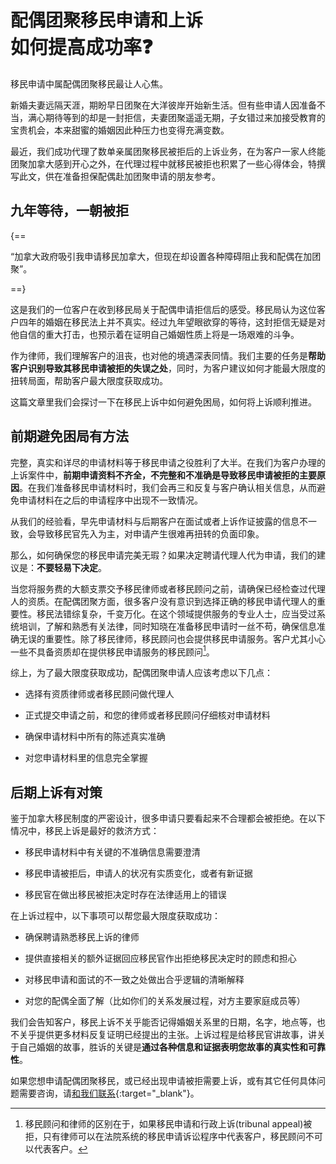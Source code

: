 
# 配偶团聚移民申请和上诉 <br> <span style="font-size: 30px">如何提高成功率❓</span>

移民申请中属配偶团聚移民最让人心焦。

新婚夫妻远隔天涯，期盼早日团聚在大洋彼岸开始新生活。但有些申请人因准备不当，满心期待等到的却是一封拒信，夫妻团聚遥遥无期，子女错过来加接受教育的宝贵机会，本来甜蜜的婚姻因此种压力也变得充满变数。

最近，我们成功代理了数单亲属团聚移民被拒后的上诉业务，在为客户一家人终能团聚加拿大感到开心之外，在代理过程中就移民被拒也积累了一些心得体会，特撰写此文，供在准备担保配偶赴加团聚申请的朋友参考。 


## 九年等待，一朝被拒

{==

“加拿大政府吸引我申请移民加拿大，但现在却设置各种障碍阻止我和配偶在加团聚”。

==}

这是我们的一位客户在收到移民局关于配偶申请拒信后的感受。移民局认为这位客户四年的婚姻在移民法上并不真实。经过九年望眼欲穿的等待，这封拒信无疑是对他自信的重大打击，也预示着在证明自己婚姻性质上将是一场艰难的斗争。    

作为律师，我们理解客户的沮丧，也对他的境遇深表同情。我们主要的任务是**帮助客户识别导致其移民申请被拒的失误之处**，同时，为客户建议如何才能最大限度的扭转局面，帮助客户最大限度获取成功。

这篇文章里我们会探讨一下在移民上诉中如何避免困局，如何将上诉顺利推进。

## 前期避免困局有方法

完整，真实和详尽的申请材料等于移民申请之役胜利了大半。在我们为客户办理的上诉案件中，**前期申请资料不齐全，不完整和不准确是导致移民申请被拒的主要原因**。在我们准备移民申请材料时，我们会再三和反复与客户确认相关信息，从而避免申请材料在之后的申请程序中出现不一致情况。

从我们的经验看，早先申请材料与后期客户在面试或者上诉作证披露的信息不一致，会导致移民官先入为主，对申请产生很难再扭转的负面印象。

那么，如何确保您的移民申请完美无瑕？如果决定聘请代理人代为申请，我们的建议是：**不要轻易下决定**。

当您将服务费的大额支票交予移民律师或者移民顾问之前，请确保已经检查过代理人的资质。在配偶团聚方面，很多客户没有意识到选择正确的移民申请代理人的重要性。移民法错综复杂，千变万化。在这个领域提供服务的专业人士，应当受过系统培训，了解和熟悉有关法律，同时知晓在准备移民申请时一丝不苟，确保信息准确无误的重要性。除了移民律师，移民顾问也会提供移民申请服务。客户尤其小心一些不具备资质却在提供移民申请服务的移民顾问[^1]。

[^1]: 移民顾问和律师的区别在于，如果移民申请和行政上诉(tribunal appeal)被拒，只有律师可以在法院系统的移民申请诉讼程序中代表客户，移民顾问不可以代表客户。

综上，为了最大限度获取成功，配偶团聚申请人应该考虑以下几点：

- 选择有资质律师或者移民顾问做代理人 

- 正式提交申请之前，和您的律师或者移民顾问仔细核对申请材料 

- 确保申请材料中所有的陈述真实准确 

- 对您申请材料里的信息完全掌握

## 后期上诉有对策

鉴于加拿大移民制度的严密设计，很多申请只要看起来不合理都会被拒绝。在以下情况中，移民上诉是最好的救济方式：

- 移民申请材料中有关键的不准确信息需要澄清

- 移民申请被拒后，申请人的状况有实质变化，或者有新证据

- 移民官在做出移民被拒决定时存在法律适用上的错误

在上诉过程中，以下事项可以帮您最大限度获取成功：

- 确保聘请熟悉移民上诉的律师

- 提供直接相关的额外证据回应移民官作出拒绝移民决定时的顾虑和担心

- 对移民申请和面试的不一致之处做出合乎逻辑的清晰解释

- 对您的配偶全面了解（比如你们的关系发展过程，对方主要家庭成员等）  


我们会告知客户，移民上诉不关乎能否记得婚姻关系里的日期，名字，地点等，也不关乎提供更多材料反复证明已经提出的主张。上诉过程是给移民官讲故事，讲关于自己婚姻的故事，胜诉的关键是**通过各种信息和证据表明您故事的真实性和可靠性**。

如果您想申请配偶团聚移民，或已经出现申请被拒需要上诉，或有其它任何具体问题需要咨询，请[和我们联系](../index.md){:target="_blank"}。